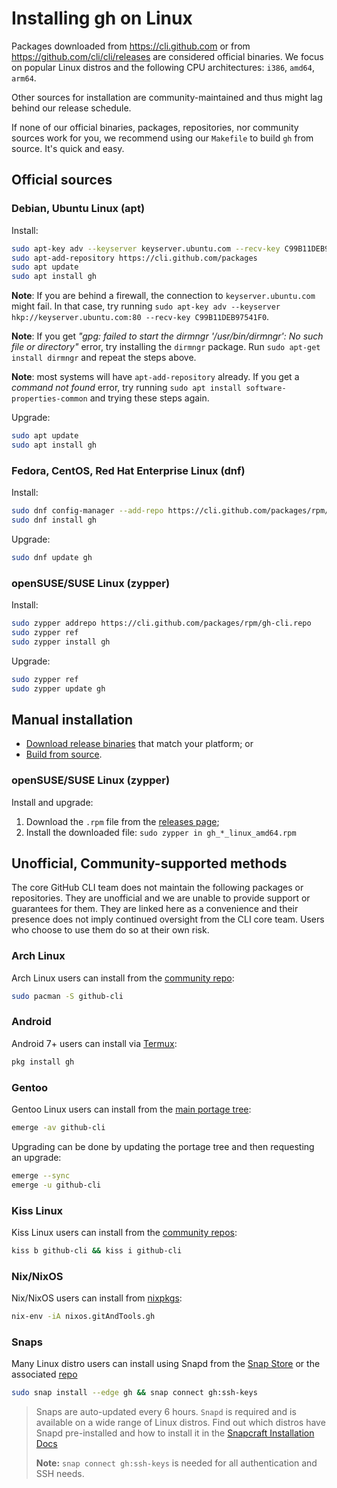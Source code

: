 # Installing gh on Linux

Packages downloaded from https://cli.github.com or from https://github.com/cli/cli/releases
are considered official binaries. We focus on popular Linux distros and
the following CPU architectures: `i386`, `amd64`, `arm64`.

Other sources for installation are community-maintained and thus might lag behind
our release schedule.

If none of our official binaries, packages, repositories, nor community sources work for you, we recommend using our `Makefile` to build `gh` from source. It's quick and easy.

## Official sources

### Debian, Ubuntu Linux (apt)

Install:

```bash
sudo apt-key adv --keyserver keyserver.ubuntu.com --recv-key C99B11DEB97541F0
sudo apt-add-repository https://cli.github.com/packages
sudo apt update
sudo apt install gh
```

**Note**: If you are behind a firewall, the connection to `keyserver.ubuntu.com` might fail. In that case, try running `sudo apt-key adv --keyserver hkp://keyserver.ubuntu.com:80 --recv-key C99B11DEB97541F0`.

**Note**: If you get _"gpg: failed to start the dirmngr '/usr/bin/dirmngr': No such file or directory"_ error, try installing the `dirmngr` package. Run `sudo apt-get install dirmngr` and repeat the steps above.  

**Note**: most systems will have `apt-add-repository` already. If you get a _command not found_
error, try running `sudo apt install software-properties-common` and trying these steps again.


Upgrade:

```bash
sudo apt update
sudo apt install gh
```

### Fedora, CentOS, Red Hat Enterprise Linux (dnf)

Install:

```bash
sudo dnf config-manager --add-repo https://cli.github.com/packages/rpm/gh-cli.repo
sudo dnf install gh
```

Upgrade:

```bash
sudo dnf update gh
```

### openSUSE/SUSE Linux (zypper)

Install:

```bash
sudo zypper addrepo https://cli.github.com/packages/rpm/gh-cli.repo
sudo zypper ref
sudo zypper install gh
```

Upgrade:

```bash
sudo zypper ref
sudo zypper update gh
```

## Manual installation

* [Download release binaries][releases page] that match your platform; or
* [Build from source](./source.md).

### openSUSE/SUSE Linux (zypper)
 
Install and upgrade:

1. Download the `.rpm` file from the [releases page][];
2. Install the downloaded file: `sudo zypper in gh_*_linux_amd64.rpm`

## Unofficial, Community-supported methods

The core GitHub CLI team does not maintain the following packages or repositories. They are unofficial and we are unable to provide support or guarantees for them. They are linked here as a convenience and their presence does not imply continued oversight from the CLI core team. Users who choose to use them do so at their own risk.

### Arch Linux

Arch Linux users can install from the [community repo][arch linux repo]:

```bash
sudo pacman -S github-cli
```

### Android

Android 7+ users can install via [Termux](https://wiki.termux.com/wiki/Main_Page):

```bash
pkg install gh
```

### Gentoo

Gentoo Linux users can install from the [main portage tree](https://packages.gentoo.org/packages/dev-util/github-cli):

``` bash
emerge -av github-cli
```

Upgrading can be done by updating the portage tree and then requesting an upgrade:

``` bash
emerge --sync
emerge -u github-cli
```

### Kiss Linux

Kiss Linux users can install from the [community repos](https://github.com/kisslinux/community):

```bash
kiss b github-cli && kiss i github-cli
```

### Nix/NixOS

Nix/NixOS users can install from [nixpkgs](https://search.nixos.org/packages?show=gitAndTools.gh&query=gh&from=0&size=30&sort=relevance&channel=20.03#disabled):

```bash
nix-env -iA nixos.gitAndTools.gh
```

### Snaps

Many Linux distro users can install using Snapd from the [Snap Store](https://snapcraft.io/gh) or the associated [repo](https://github.com/casperdcl/cli/tree/snap)

```bash
sudo snap install --edge gh && snap connect gh:ssh-keys
```
> Snaps are auto-updated every 6 hours. `Snapd` is required and is available on a wide range of Linux distros.
> Find out which distros have Snapd pre-installed and how to install it in the [Snapcraft Installation Docs](https://snapcraft.io/docs/installing-snapd)
>
> **Note:** `snap connect gh:ssh-keys` is needed for all authentication and SSH needs.

[releases page]: https://github.com/cli/cli/releases/latest
[arch linux repo]: https://www.archlinux.org/packages/community/x86_64/github-cli
